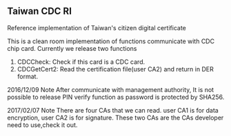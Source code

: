 Taiwan CDC RI
---
Reference implementation of Taiwan's citizen digital certificate

This is a clean room implementation of functions communicate with CDC chip card.
Currently we release two functions
1. CDCCheck: Check if this card is a CDC card.
2. CDCGetCert2: Read the certification file(user CA2) and return in DER format.

2016/12/09 Note
After communicate with management authority,
It is not possible to release PIN verify function as password is protected by SHA256.

2017/02/07 Note
There are four CAs that we can read. user CA1 is for data encryption, user CA2 is for signature. 
These two CAs are the CAs developer need to use,check it out.
